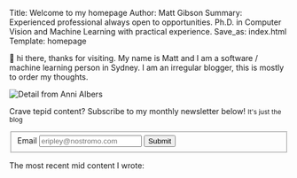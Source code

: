 Title: Welcome to my homepage
Author: Matt Gibson
Summary: Experienced professional always open to opportunities. Ph.D. in Computer Vision and Machine Learning with practical experience.
Save_as: index.html
Template: homepage



👋 hi there, thanks for visiting. My name is Matt and I am a software / machine learning person in Sydney. I am an irregular blogger, this is mostly to order my thoughts. 

![Detail from Anni Albers]({attach}../images/anni_albers_detail.png)


  <form id="subscribeInfo" class="notice gentle-flex" >
  <p>Crave tepid content? Subscribe to my monthly newsletter below! <small>It's just the blog</small></p>
    <fieldset id="formCtrls">
      <label style="display:inline" for="email">Email</label>
        <input id="email" name="email" type="email" autocomplete="email" placeholder="eripley@nostromo.com" required />
      <button value="Submit" type="submit" >Submit</button>
    </fieldset>
      <div id="messageDiv"></div>
  </form>

<script>
const form = document.querySelector("#subscribeInfo");
const messageDiv = document.querySelector("#messageDiv");
const formCtrls = document.querySelector("#formCtrls");
async function sendData() {
  // Associate the FormData object with the form element
  const formData = new FormData(form);
  formCtrls.setAttribute("disabled", "disabled")
  messageDiv.innerHTML = "Sending...";
  try {
    const response = await fetch('https://contact-list-api.matthew-gibson.workers.dev/submit', {
      method: "POST",
      // Set the FormData instance as the request body
      body: formData,
    });
    console.log("fetch response", await response.json());
    if (response.ok) {
      console.log("response ok", response);
      messageDiv.innerHTML = "Thanks for subscribing!";
      formCtrls.style.display = "none";
    } else {
      console.log("response bad", response.status);

      messageDiv.innerHTML = "Uh oh, something went wrong with request, maybe shoot me an email? ";

    }
  } catch (e) {
    console.error(e);
    messageDiv.innerHTML = "Uh oh, something went wrong!";
  }
}

// Take over form submission
form.addEventListener("submit", (event) => {
  event.preventDefault();
  sendData();
});
</script>


The most recent mid content I wrote: 
